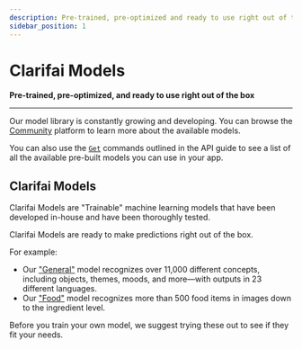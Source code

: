 ```yaml
---
description: Pre-trained, pre-optimized and ready to use right out of the box
sidebar_position: 1
---
```


# Clarifai Models

**Pre-trained, pre-optimized, and ready to use right out of the box**
<hr />

Our model library is constantly growing and developing. You can browse the [Community](https://clarifai.com/explore) platform to learn more about the available models.

You can also use the [`Get`](https://docs.clarifai.com/api-guide/model/create-get-update-and-delete#get) commands outlined in the API guide to see a list of all the available pre-built models you can use in your app.  

## Clarifai Models

Clarifai Models are "Trainable" machine learning models that have been developed in-house and have been thoroughly tested.

Clarifai Models are ready to make predictions right out of the box. 

For example: 

- Our ["General"](https://clarifai.com/clarifai/main/models/general-image-recognition) model recognizes over 11,000 different concepts, including objects, themes, moods, and more—with outputs in 23 different languages. 
- Our ["Food"](https://clarifai.com/clarifai/main/models/food-item-recognition) model recognizes more than 500 food items in images down to the ingredient level. 

Before you train your own model, we suggest trying these out to see if they fit your needs.


